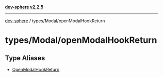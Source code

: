 [**dev-sphere v2.2.5**](../../../README.md)

***

[dev-sphere](../../../modules.md) / types/Modal/openModalHookReturn

# types/Modal/openModalHookReturn

## Type Aliases

- [OpenModalHookReturn](type-aliases/OpenModalHookReturn.md)
